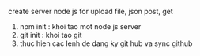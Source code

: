 create server node js for upload file, json post, get
1. npm init : khoi tao mot node js server
2. git init : khoi tao git
3. thuc hien cac lenh de dang ky git hub va sync github

